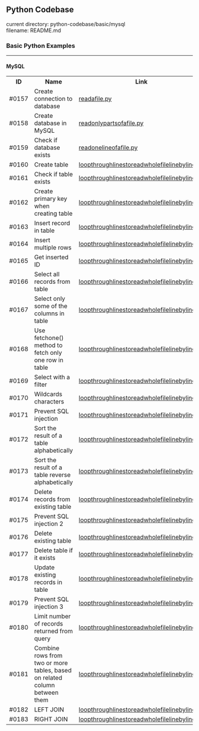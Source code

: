 ## Python Codebase

current directory: python-codebase/basic/mysql  
filename: README.md  

### Basic Python Examples
----
#### MySQL

<table>
  <tr>
    <th>ID</th>
    <th>Name</th>
    <th>Link</th>
    <th>Status</th>
  </tr>
<tr>
  <td>#0157</td>
  <td>Create connection to database</td>
  <td><a href="readafile.py">readafile.py</a></td>
  <td>Available</td>
</tr>
  <tr>
  <td>#0158</td>
  <td>Create database in MySQL</td>
  <td><a href="readonlypartsofafile.py">readonlypartsofafile.py</a></td>
  <td>Available</td>
</tr>
  <tr>
  <td>#0159</td>
  <td>Check if database exists</td>
  <td><a href="readonelineofafile.py">readonelineofafile.py</a></td>
  <td>Available</td>
</tr>
  <tr>
  <td>#0160</td>
  <td>Create table</td>
  <td><a href="loopthroughlinestoreadwholefilelinebyline.py">loopthroughlinestoreadwholefilelinebyline.py</a></td>
  <td>Available</td>
</tr>
   <tr>
  <td>#0161</td>
  <td>Check if table exists</td>
  <td><a href="loopthroughlinestoreadwholefilelinebyline.py">loopthroughlinestoreadwholefilelinebyline.py</a></td>
  <td>Available</td>
</tr>
   <tr>
  <td>#0162</td>
  <td>Create primary key when creating table</td>
  <td><a href="loopthroughlinestoreadwholefilelinebyline.py">loopthroughlinestoreadwholefilelinebyline.py</a></td>
  <td>Available</td>
</tr>
  <tr>
  <td>#0163</td>
  <td>Insert record in table</td>
  <td><a href="loopthroughlinestoreadwholefilelinebyline.py">loopthroughlinestoreadwholefilelinebyline.py</a></td>
  <td>Available</td>
</tr>
  <tr>
  <td>#0164</td>
  <td>Insert multiple rows</td>
  <td><a href="loopthroughlinestoreadwholefilelinebyline.py">loopthroughlinestoreadwholefilelinebyline.py</a></td>
  <td>Available</td>
</tr>
  <tr>
  <td>#0165</td>
  <td>Get inserted ID</td>
  <td><a href="loopthroughlinestoreadwholefilelinebyline.py">loopthroughlinestoreadwholefilelinebyline.py</a></td>
  <td>Available</td>
</tr>
  <tr>
  <td>#0166</td>
  <td>Select all records from table</td>
  <td><a href="loopthroughlinestoreadwholefilelinebyline.py">loopthroughlinestoreadwholefilelinebyline.py</a></td>
  <td>Available</td>
</tr>
  <tr>
  <td>#0167</td>
  <td>Select only some of the columns in table</td>
  <td><a href="loopthroughlinestoreadwholefilelinebyline.py">loopthroughlinestoreadwholefilelinebyline.py</a></td>
  <td>Available</td>
</tr>
    <tr>
  <td>#0168</td>
  <td>Use fetchone() method to fetch only one row in table</td>
  <td><a href="loopthroughlinestoreadwholefilelinebyline.py">loopthroughlinestoreadwholefilelinebyline.py</a></td>
  <td>Available</td>
</tr>
  <tr>
  <td>#0169</td>
  <td>Select with a filter</td>
  <td><a href="loopthroughlinestoreadwholefilelinebyline.py">loopthroughlinestoreadwholefilelinebyline.py</a></td>
  <td>Available</td>
</tr>
  <tr>
  <td>#0170</td>
  <td>Wildcards characters</td>
  <td><a href="loopthroughlinestoreadwholefilelinebyline.py">loopthroughlinestoreadwholefilelinebyline.py</a></td>
  <td>Available</td>
</tr>
  <tr>
  <td>#0171</td>
  <td>Prevent SQL injection</td>
  <td><a href="loopthroughlinestoreadwholefilelinebyline.py">loopthroughlinestoreadwholefilelinebyline.py</a></td>
  <td>Available</td>
</tr>
  <tr>
  <td>#0172</td>
  <td>Sort the result of a table alphabetically</td>
  <td><a href="loopthroughlinestoreadwholefilelinebyline.py">loopthroughlinestoreadwholefilelinebyline.py</a></td>
  <td>Available</td>
</tr>
  <tr>
  <td>#0173</td>
  <td>Sort the result of a table reverse alphabetically</td>
  <td><a href="loopthroughlinestoreadwholefilelinebyline.py">loopthroughlinestoreadwholefilelinebyline.py</a></td>
  <td>Available</td>
</tr>
  <tr>
  <td>#0174</td>
  <td>Delete records from existing table</td>
  <td><a href="loopthroughlinestoreadwholefilelinebyline.py">loopthroughlinestoreadwholefilelinebyline.py</a></td>
  <td>Available</td>
</tr>
  <tr>
  <td>#0175</td>
  <td>Prevent SQL injection 2</td>
  <td><a href="loopthroughlinestoreadwholefilelinebyline.py">loopthroughlinestoreadwholefilelinebyline.py</a></td>
  <td>Available</td>
</tr>
  <tr>
  <td>#0176</td>
  <td>Delete existing table</td>
  <td><a href="loopthroughlinestoreadwholefilelinebyline.py">loopthroughlinestoreadwholefilelinebyline.py</a></td>
  <td>Available</td>
</tr>
  <tr>
  <td>#0177</td>
  <td>Delete table if it exists</td>
  <td><a href="loopthroughlinestoreadwholefilelinebyline.py">loopthroughlinestoreadwholefilelinebyline.py</a></td>
  <td>Available</td>
</tr>
  <tr>
  <td>#0178</td>
  <td>Update existing records in table</td>
  <td><a href="loopthroughlinestoreadwholefilelinebyline.py">loopthroughlinestoreadwholefilelinebyline.py</a></td>
  <td>Available</td>
</tr>
   <tr>
  <td>#0179</td>
  <td>Prevent SQL injection 3</td>
  <td><a href="loopthroughlinestoreadwholefilelinebyline.py">loopthroughlinestoreadwholefilelinebyline.py</a></td>
  <td>Available</td>
</tr>
   <tr>
  <td>#0180</td>
  <td>Limit number of records returned from query</td>
  <td><a href="loopthroughlinestoreadwholefilelinebyline.py">loopthroughlinestoreadwholefilelinebyline.py</a></td>
  <td>Available</td>
</tr>
  <tr>
  <td>#0181</td>
  <td>Combine rows from two or more tables, based on related column between them</td>
  <td><a href="loopthroughlinestoreadwholefilelinebyline.py">loopthroughlinestoreadwholefilelinebyline.py</a></td>
  <td>Available</td>
</tr>
   <tr>
  <td>#0182</td>
  <td>LEFT JOIN</td>
  <td><a href="loopthroughlinestoreadwholefilelinebyline.py">loopthroughlinestoreadwholefilelinebyline.py</a></td>
  <td>Available</td>
</tr>
  <tr>
  <td>#0183</td>
  <td>RIGHT JOIN</td>
  <td><a href="loopthroughlinestoreadwholefilelinebyline.py">loopthroughlinestoreadwholefilelinebyline.py</a></td>
  <td>Available</td>
</tr>
</table>
